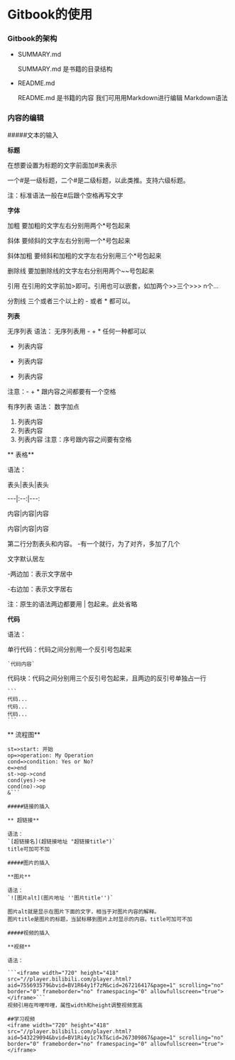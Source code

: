 # Gitbook的使用

### Gitbook的架构

- SUMMARY.md
	
	SUMMARY.md 是书籍的目录结构
- README.md

  README.md 是书籍的内容
  我们可用用Markdown进行编辑
  Markdown语法

### 内容的编辑

#####文本的输入
	
  **标题**
  
  在想要设置为标题的文字前面加#来表示
  
  一个#是一级标题，二个#是二级标题，以此类推。支持六级标题。
  
  注：标准语法一般在#后跟个空格再写文字
  
  **字体**
  
  加粗
  要加粗的文字左右分别用两个*号包起来
  
  斜体
  要倾斜的文字左右分别用一个*号包起来
  
  斜体加粗
  要倾斜和加粗的文字左右分别用三个*号包起来
  
  删除线
  要加删除线的文字左右分别用两个~~号包起来
  
  引用
  在引用的文字前加>即可。引用也可以嵌套，如加两个>>三个>>>
  n个...
  
  分割线
  三个或者三个以上的 - 或者 * 都可以。
  
  **列表**
  
  无序列表
  语法：
  无序列表用 - + * 任何一种都可以
  - 列表内容
  + 列表内容
  * 列表内容
  
  注意：- + * 跟内容之间都要有一个空格
  
  有序列表
  语法：
  数字加点
  1. 列表内容
  2. 列表内容
  3. 列表内容
  注意：序号跟内容之间要有空格
  
** 表格**
 
  语法：
  
  表头|表头|表头
  
  ---|:--:|---:
  
  内容|内容|内容
  
  内容|内容|内容
  
  第二行分割表头和内容。
  -有一个就行，为了对齐，多加了几个
  
  文字默认居左
  
  -两边加：表示文字居中
  
  -右边加：表示文字居右
  
  注：原生的语法两边都要用 | 包起来。此处省略
  
 **代码**
  
  语法：
  
   单行代码：代码之间分别用一个反引号包起来
   
    `代码内容`
	  
	
  代码块：代码之间分别用三个反引号包起来，且两边的反引号单独占一行
  
    ```
    代码...
    代码...
    代码...
	```
  

 ** 流程图**
 
  ```flow
  st=>start: 开始
  op=>operation: My Operation
  cond=>condition: Yes or No?
  e=>end
  st->op->cond
  cond(yes)->e
  cond(no)->op
  &```

#####链接的插入

 ** 超链接**
 
  语法：
  `[超链接名](超链接地址 "超链接title")`
  title可加可不加

#####图片的插入

  **图片**
  
  语法：
  `![图片alt](图片地址 ''图片title'')`
  
  图片alt就是显示在图片下面的文字，相当于对图片内容的解释。
  图片title是图片的标题，当鼠标移到图片上时显示的内容。title可加可不加

#####视频的插入

  **视频**
  
  语法：
  
  ```<iframe width="720" height="418" src="//player.bilibili.com/player.html?aid=755693579&bvid=BV1R64y1f7zM&cid=267216417&page=1" scrolling="no" border="0" frameborder="no" framespacing="0" allowfullscreen="true"> </iframe>```
  视频引用在哔哩哔哩，属性width和height调整视频宽高

##学习视频
<iframe width="720" height="418" src="//player.bilibili.com/player.html?aid=543229094&bvid=BV1Ri4y1c7kT&cid=267309867&page=1" scrolling="no" border="0" frameborder="no" framespacing="0" allowfullscreen="true"> </iframe>
